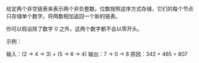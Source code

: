 给定两个非空链表来表示两个非负整数。位数按照逆序方式存储，它们的每个节点只存储单个数字。将两数相加返回一个新的链表。

你可以假设除了数字 0 之外，这两个数字都不会以零开头。

示例：

输入：(2 -&gt; 4 -&gt; 3) + (5 -&gt; 6 -&gt; 4)
输出：7 -&gt; 0 -&gt; 8
原因：342 + 465 = 807

